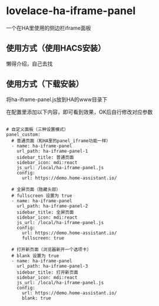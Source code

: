 # lovelace-ha-iframe-panel
一个在HA里使用的侧边栏iframe面板

## 使用方式（使用HACS安装）

懒得介绍，自己去找

## 使用方式（下载安装）
将ha-iframe-panel.js放到HA的www目录下

在配置里添加以下内容，即可看到效果，OK后自行修改对应参数
```

# 自定义面板（三种设置模式）
panel_custom:
  # 普通页面（和HA里的panel_iframe功能一样）
  - name: ha-iframe-panel
    url_path: ha-iframe-panel-1
    sidebar_title: 普通页面
    sidebar_icon: mdi:react
    js_url: /local/ha-iframe-panel.js
    config:
      url: https://demo.home-assistant.io/

  # 全屏页面（隐藏头部）
  # fullscreen 设置为 true
  - name: ha-iframe-panel
    url_path: ha-iframe-panel-2
    sidebar_title: 全屏页面
    sidebar_icon: mdi:react
    js_url: /local/ha-iframe-panel.js
    config:
      url: https://demo.home-assistant.io/
      fullscreen: true

  # 打开新页面（浏览器新开一个选项卡）
  # blank 设置为 true
  - name: ha-iframe-panel
    url_path: ha-iframe-panel-3
    sidebar_title: 打开新页面
    sidebar_icon: mdi:react
    js_url: /local/ha-iframe-panel.js
    config:
      url: https://demo.home-assistant.io/
      blank: true

```